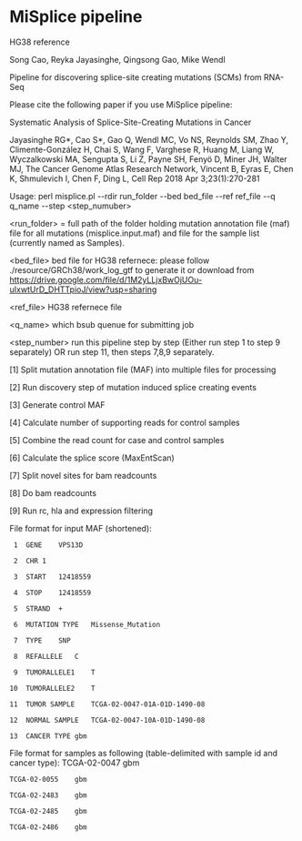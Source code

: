 # MiSplice pipeline #

HG38 reference

Song Cao, Reyka Jayasinghe, Qingsong Gao, Mike Wendl

Pipeline for discovering splice-site creating mutations (SCMs) from RNA-Seq

Please cite the following paper if you use MiSplice pipeline:

Systematic Analysis of Splice-Site-Creating Mutations in Cancer

Jayasinghe RG*, Cao S*, Gao Q, Wendl MC, Vo NS, Reynolds SM, Zhao Y, Climente-González H, Chai S, Wang F, Varghese R, Huang M, Liang W, Wyczalkowski MA, Sengupta S, Li Z, Payne SH, Fenyö D, Miner JH, Walter MJ, The Cancer Genome Atlas Research Network, Vincent B, Eyras E, Chen K, Shmulevich I, Chen F, Ding L,
Cell Rep 2018 Apr 3;23(1):270-281


Usage: perl misplice.pl --rdir run_folder --bed bed_file --ref ref_file --q q_name --step <step_numuber>

<run_folder> = full path of the folder holding mutation annotation file (maf) file for all mutations (misplice.input.maf) and file for the sample list (currently named as Samples).

<bed_file> bed file for HG38 refernece: please follow ./resource/GRCh38/work_log_gtf to generate it or download from https://drive.google.com/file/d/1M2yLLjxBwOjUOu-uIxwtUrD_DHTTpioJ/view?usp=sharing

<ref_file> HG38 refernece file
 
<q_name> which bsub quenue for submitting job

<step_number> run this pipeline step by step (Either run step 1 to step 9 separately) OR run step 11, then steps 7,8,9 separately.

[1] Split mutation annotation file (MAF) into multiple files for processing

[2] Run discovery step of mutation induced splice creating events

[3] Generate control MAF

[4] Calculate number of supporting reads for control samples

[5] Combine the read count for case and control samples
        
[6] Calculate the splice score (MaxEntScan)

[7] Split novel sites for bam readcounts 

[8] Do bam readcounts

[9] Run rc, hla and expression filtering 

File format for input MAF (shortened):
 
     1	GENE	VPS13D
    
	 2	CHR	1

     3	START	12418559

     4	STOP	12418559

     5	STRAND	+

     6	MUTATION TYPE	Missense_Mutation

     7	TYPE	SNP

     8	REFALLELE	C

     9	TUMORALLELE1	T

    10	TUMORALLELE2	T

    11	TUMOR SAMPLE	TCGA-02-0047-01A-01D-1490-08

    12	NORMAL SAMPLE	TCGA-02-0047-10A-01D-1490-08

    13	CANCER TYPE gbm

File format for samples as following (table-delimited with sample id and cancer type):
	TCGA-02-0047    gbm

	TCGA-02-0055    gbm

	TCGA-02-2483    gbm

	TCGA-02-2485    gbm

	TCGA-02-2486    gbm

